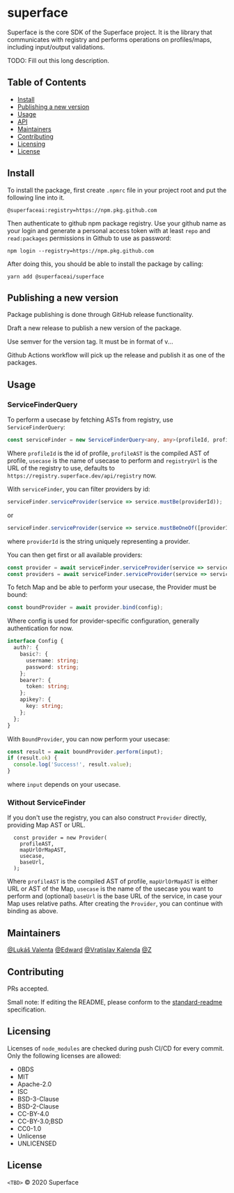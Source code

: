 # superface


Superface is the core SDK of the Superface project. It is the library that communicates with registry and performs operations on profiles/maps, including input/output validations.

TODO: Fill out this long description.

## Table of Contents

- [Install](#install)
- [Publishing a new version](#publish)
- [Usage](#usage)
- [API](#api)
- [Maintainers](#maintainers)
- [Contributing](#contributing)
- [Licensing](#licensing)
- [License](#license)

## Install

To install the package, first create `.npmrc` file in your project root and put the following line into it.

```
@superfaceai:registry=https://npm.pkg.github.com
```

Then authenticate to github npm package registry. Use your github name as your login and generate a personal access token with at least `repo` and `read:packages` permissions in Github to use as password:

```
npm login --registry=https://npm.pkg.github.com
```

After doing this, you should be able to install the package by calling:

```
yarn add @superfaceai/superface
```

## Publishing a new version

Package publishing is done through GitHub release functionality.

Draft a new release to publish a new version of the package.

Use semver for the version tag. It must be in format of v<major>.<minor>.<patch>.

Github Actions workflow will pick up the release and publish it as one of the packages.

## Usage

### ServiceFinderQuery
To perform a usecase by fetching ASTs from registry, use `ServiceFinderQuery`:

```typescript
const serviceFinder = new ServiceFinderQuery<any, any>(profileId, profileAST, usecase, registryUrl);
```
Where `profileId` is the id of profile, `profileAST` is the compiled AST of profile, `usecase` is the name of usecase to perform and `registryUrl` is the URL of the registry to use, defaults to `https://registry.superface.dev/api/registry` now.

With `serviceFinder`, you can filter providers by id:
```typescript
serviceFinder.serviceProvider(service => service.mustBe(providerId));
```
or
```typescript
serviceFinder.serviceProvider(service => service.mustBeOneOf([providerId1, providerId2]));
```
where `providerId` is the string uniquely representing a provider.

You can then get first or all available providers:
```typescript
const provider = await serviceFinder.serviceProvider(service => service.mustBe(providerId)).findFirst();
const providers = await serviceFinder.serviceProvider(service => service.mustBeOnOf([providerId1, providerId2])).find();
```

To fetch Map and be able to perform your usecase, the Provider must be bound:
```typescript
const boundProvider = await provider.bind(config);
```

Where config is used for provider-specific configuration, generally authentication for now.
```typescript
interface Config {
  auth?: {
    basic?: {
      username: string;
      password: string;
    };
    bearer?: {
      token: string;
    };
    apikey?: {
      key: string;
    };
  };
}
```

With `BoundProvider`, you can now perform your usecase:
```typescript
const result = await boundProvider.perform(input);
if (result.ok) {
  console.log('Success!', result.value);
}
```
where `input` depends on your usecase.

### Without ServiceFinder
If you don't use the registry, you can also construct `Provider` directly, providing Map AST or URL.

```
  const provider = new Provider(
    profileAST,
    mapUrlOrMapAST,
    usecase,
    baseUrl,
  );
```

Where `profileAST` is the compiled AST of profile, `mapUrlOrMapAST` is either URL or AST of the Map, `usecase` is the name of the usecase you want to perform and (optional) `baseUrl` is the base URL of the service, in case your Map uses relative paths. After creating the `Provider`, you can continue with binding as above.

## Maintainers

[@Lukáš Valenta](https://github.com/lukas-valenta)
[@Edward](https://github.com/TheEdward162)
[@Vratislav Kalenda](https://github.com/Vratislav)
[@Z](https://github.com/zdne)

## Contributing

PRs accepted.

Small note: If editing the README, please conform to the [standard-readme](https://github.com/RichardLitt/standard-readme) specification.

## Licensing

Licenses of `node_modules` are checked during push CI/CD for every commit. Only the following licenses are allowed:

- 0BDS
- MIT
- Apache-2.0
- ISC
- BSD-3-Clause
- BSD-2-Clause
- CC-BY-4.0
- CC-BY-3.0;BSD
- CC0-1.0
- Unlicense
- UNLICENSED

## License

`<TBD>` © 2020 Superface
